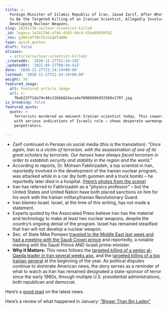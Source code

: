 ```yaml
---
title: >-
  Foreign Minister of Islamic Republic of Iran, Javad Zarif, After What Appears
  to Be the Targeted Killing of an Iranian Scientist, Allegedly Involved in
  Developing Nuclear Weapons.
slug: 20201130-nuclear-scientist-killed
_id: legacy-1e1b17b6-e74d-4505-94cd-d3be05030fb2
_rev: g1HhvQfTBY7k1oIqmTaW8G
type: quick_quotes
draft: false
aliases:
  - article/nuclear-scientist-killed/
_createdAt: '2020-11-27T21:24:19Z'
_updatedAt: '2021-04-17T08:44:41Z'
date: '2020-11-27T21:24:19+00:00'
lastmod: '2020-11-27T21:24:19+00:00'
weight: 50
featured_image:
  alt: Featured article image
  url: >-
    fbeb237f1da74c40c22bbb824aca4ef890669b932560x1707.jpg
is_breaking: false
featured_quote:
  quote: >-
    Terrorists murdered an eminent Iranian scientist today. This cowardice —
    with serious indications of Israeli role — shows desperate warmongering of
    perpetrators.

---
```

* Zarif continued in Persian on social media (this is the translation): _“Once again, Iran is a victim of terrorism, with the assassination of one of its great scholars by terrorists. Our heroes have always faced terrorism in order to establish security and stability in the region and the world.”_
* According to reports, Dr. Mohsen Fakhrizadeh, a top scientist in Iran, reportedly involved in the development of the Iranian nuclear program, was attacked while in a car (by both gunmen and a truck bomb) – he reportedly later died in a hospital. [(Here’s photos from the scene)](https://www.cnbc.com/2020/11/27/top-iranian-nuclear-scientist-assassinated.html)
* Iran has referred to Fakhrizadeh as a “physics professor” – but the United States and United Nation have both placed sanctions on him for his work with the Iranian military/Iranian Revolutionary Guard.
* Iran blames Israel. Israel, at the time of this writing, has not made a statement.
* Experts quoted by the Associated Press believe Iran has the material and technology to make at least two nuclear weapons, despite the country’s ongoing denial of the program. Israel has remained steadfast that Iran will not develop a nuclear weapon.
* Sec. of State Mike Pompeo [traveled to the Middle East last week and had a meeting with the Saudi Crown prince](https://www.state.gov/secretary-pompeos-meeting-with-saudi-crown-prince-mohammed-bin-salman-bin-abdulaziz-al-saud/) and reportedly, a notable meeting with the Saudi Prince AND Israeli prime-minister.
* **Why It Matters:** This news follows the [targeted killing of a senior al-Qaeda leader in Iran several weeks ago](https://www.nytimes.com/2020/11/13/world/middleeast/al-masri-abdullah-qaeda-dead.html), and the [targeted killing of a top Iranian general](https://smarthernews.com/iran-and-america-2020/) at the beginning of the year. As political disputes continue to dominate American news, the story serves as a reminder of what to watch as Iran has remained designated a state-sponsor of terror since the early 1980s, through multiple U.S. presidential administrations, both republican and democrat.

Here’s a [good read](https://apnews.com/article/dubai-iran-united-arab-emirates-nuclear-weapons-israel-28d7c6e4abec1b82f2d2f3ad649bbe01) on the latest news.

Here’s a review of what happened in January: [“Bigger Than Bin Laden”](https://smarthernews.com/iran-and-america-2020/)